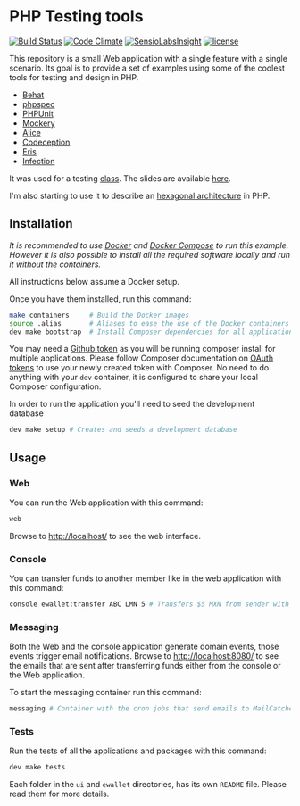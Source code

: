 # PHP Testing tools

[![Build Status](https://travis-ci.org/MontealegreLuis/php-testing-tools.svg?branch=master)](https://travis-ci.org/MontealegreLuis/php-testing-tools)
[![Code Climate](https://codeclimate.com/github/MontealegreLuis/php-testing-tools/badges/gpa.svg)](https://codeclimate.com/github/MontealegreLuis/php-testing-tools)
[![SensioLabsInsight](https://insight.sensiolabs.com/projects/b1fa13fc-3d1b-4b48-8bb1-4f0bb64d8a5b/mini.png)](https://insight.sensiolabs.com/projects/b1fa13fc-3d1b-4b48-8bb1-4f0bb64d8a5b)
[![license](https://img.shields.io/github/license/mashape/apistatus.svg?maxAge=2592000)](LICENSE)

This repository is a small Web application with a single feature with a single scenario. 
Its goal is to provide a set of examples using some of the coolest tools for testing and design in PHP.

* [Behat][4]
* [phpspec][5]
* [PHPUnit][6]
* [Mockery][7]
* [Alice][8]
* [Codeception][9]
* [Eris][10]
* [Infection][11]

It was used for a testing [class][1]. The slides are available [here][2].

I'm also starting to use it to describe an [hexagonal architecture][12] in PHP.

## Installation

*It is recommended to use [Docker][16] and [Docker Compose][17] to run this example.
However it is also possible to install all the required software locally and run it without the containers.* 

All instructions below assume a Docker setup. 

Once you have them installed, run this command:

```bash
make containers     # Build the Docker images
source .alias       # Aliases to ease the use of the Docker containers
dev make bootstrap  # Install Composer dependencies for all applications
```

You may need a [Github token][14] as you will be running composer install for multiple applications.
Please follow Composer documentation on [OAuth tokens][18] to use your newly created token with Composer.
No need to do anything with your `dev` container, it is configured to share your local Composer configuration.

In order to run the application you'll need to seed the development database

```bash
dev make setup # Creates and seeds a development database
```

## Usage

### Web

You can run the Web application with this command:

```bash
web
```

Browse to [http://localhost/][13] to see the web interface.

### Console

You can transfer funds to another member like in the web application with this
command:

```bash
console ewallet:transfer ABC LMN 5 # Transfers $5 MXN from sender with ID ABC to recipient with ID LMN 
```

### Messaging

Both the Web and the console application generate domain events, those events trigger email notifications. 
Browse to [http://localhost:8080/][15] to see the emails that are sent after transferring funds either from the console or the Web application. 

To start the messaging container run this command:

```bash
messaging # Container with the cron jobs that send emails to MailCatcher based on the messages in RabbitMQ
```

### Tests

Run the tests of all the applications and packages with this command:

```bash
dev make tests
```

Each folder in the `ui` and `ewallet` directories, has its own `README` file. 
Please read them for more details.

[1]: http://escuela.it/cursos/php-web-congress-2015/
[2]: http://bit.ly/php-testing-tools
[4]: http://behat.readthedocs.org/en/latest/
[5]: http://www.phpspec.net/en/latest/
[6]: https://phpunit.de/
[7]: http://docs.mockery.io/en/latest/
[8]: https://github.com/nelmio/alice
[9]: http://codeception.com/
[10]: https://github.com/giorgiosironi/eris
[11]: https://infection.github.io/
[12]: http://alistair.cockburn.us/Hexagonal+architecture
[13]: http://localhost/
[14]: https://github.com/settings/tokens
[15]: http://localhost:8080/
[16]: https://www.docker.com/
[17]: https://docs.docker.com/compose/
[18]: https://getcomposer.org/doc/articles/troubleshooting.md#api-rate-limit-and-oauth-tokens
